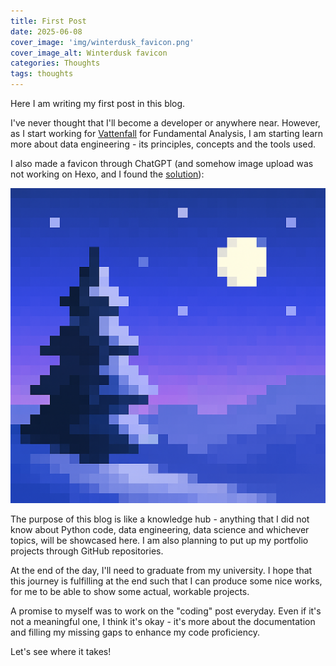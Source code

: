 ```yaml
---
title: First Post
date: 2025-06-08
cover_image: 'img/winterdusk_favicon.png'
cover_image_alt: Winterdusk favicon
categories: Thoughts
tags: thoughts
---
```


Here I am writing my first post in this blog.

I've never thought that I'll become a developer or anywhere near. However, as I start working for [Vattenfall](https://www.vattenfall.de) for Fundamental Analysis, I am starting learn more about data engineering - its principles, concepts and the tools used.

I also made a favicon through ChatGPT (and somehow image upload was not working on Hexo, and I found the [solution](https://chrismroberts.com/2020/01/06/using-markdown-in-hexo-to-add-images/)):

![Winterdusk Favicon!](firstpost/winterdusk_favicon.png)

The purpose of this blog is like a knowledge hub - anything that I did not know about Python code, data engineering, data science and whichever topics, will be showcased here. I am also planning to put up my portfolio projects through GitHub repositories.

At the end of the day, I'll need to graduate from my university. I hope that this journey is fulfilling at the end such that I can produce some nice works, for me to be able to show some actual, workable projects.

A promise to myself was to work on the "coding" post everyday. Even if it's not a meaningful one, I think it's okay - it's more about the documentation and filling my missing gaps to enhance my code proficiency.

Let's see where it takes!